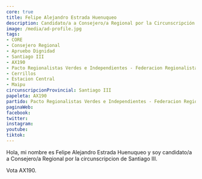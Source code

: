 ```yaml
---
core: true
title: Felipe Alejandro Estrada Huenuqueo
description: Candidato/a a Consejero/a Regional por la Circunscripción de Santiago III
image: /media/ad-profile.jpg
tags:
- CORE
- Consejero Regional
- Apruebo Dignidad
- Santiago III
- AX190
- Pacto Regionalistas Verdes e Independientes - Federacion Regionalista Verde Social - Independientes
- Cerrillos
- Estacion Central
- Maipu
circunscripcionProvincial: Santiago III
papeleta: AX190
partido: Pacto Regionalistas Verdes e Independientes - Federacion Regionalista Verde Social - Independientes
paginaWeb:
facebook:
twitter:
instagram:
youtube:
tiktok:
---
```

Hola, mi nombre es Felipe Alejandro Estrada Huenuqueo y soy candidato/a a Consejero/a Regional por la circunscripcion de Santiago III.

Vota AX190.
